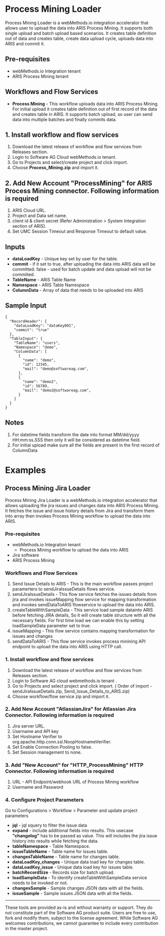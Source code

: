 # Process Mining Loader

Process Mining Loader is a webMethods.io integration accelerator that allows user to upload the data into ARIS Process Mining. It supports both single upload and batch upload based scenarios. It creates table definition out of data and creates table, create data upload cycle, uploads data into ARIS and commit it.


## Pre-requisites
* webMethods.io Integration tenant
* ARIS Process Mining tenant

## Workflows and Flow Services
* **Process Mining** - This workflow uploads data into ARIS Process Mining. For initial upload it creates table definition out of first record of the data and creates table in ARIS. It supports batch upload, so user can send data into multiple batches and finally commits data.

## 1. Install workflow and flow services 
1. Download the latest release of workflow and flow services from Releases section.
2. Login to Software AG Cloud webMethods.io tenant.
3. Go to Projects and select/create project and click import. 
4. Choose **Process_Mining.zip** and import it.

## 2. Add New Account "ProcessMining" for ARIS Process Mining connector. Following information is required
1. ARIS Cloud URL.
2. Project and Data set name.
3. client id & client secret (Refer Administration > System Integration section of ARIS).
4. Set UMC Session Timeout and Response Timeout to default value.

## Inputs
* **dataLoadKey** - Unique key set by user for the table. 
* **commit** - if it set to true, after uploading the data into ARIS data will be committed. false - used for batch update and data upload will not be commiited. 
* **TableName** - ARIS Table Name
* **Namespace** - ARIS Table Namespace
* **ColumnData** - Array of data that needs to be uploaded into ARIS

## Sample Input
```
{
  "RecordHeader": {
    "dataLoadKey": "dataKey001",
    "commit": "true"
  },
  "TableInput": {
    "TableName": "users",
    "Namespace": "demo",
    "ColumnData": [
      {
        "name": "demo",
        "id": 12345,
        "mail": "demo@softwareag.com",
      },
      {
        "name": "demo2",
        "id": 56789,
        "mail": "demo2@softwareag.com",
      }  
    ]
  }
}
```
## Notes
1. For datetime fields transform the date into format MM/dd/yyyy HH:mm:ss.SSS then only it will be considered as datetime field.
2. For initial upload make sure all the fields are present in the first record of ColumnData

# Examples

## Process Mining Jira Loader

Process Mining Jira Loader is a webMethods.io integration accelerator that allows uploading the jira issues and changes data into ARIS Process Mining. It fetches the issue and issue history details from Jira and transform them into array then invokes Process Mining workflow to upload the data into ARIS.

### Pre-requisites
* webMethods.io Integration tenant
	* Process Mining workflow to upload the data into ARIS 
* Jira software
* ARIS Process Mining

### Workflows and Flow Services
1. Send Issue Details to ARIS - This is the main workflow passes project paramerters to sendJiraIssueDetails flows service.
2. sendJiraIssueDetails - This flow service fetches the issues details from jira and invokes issueMapping flow service for mapping transformation and invokes sendDataToARIS flowservice to upload the data into ARIS.
3. createTableWithSampleData - This service load sample datainto ARIS before fetching JIRA details, So it will create table structure with all the necessary fields. For first time load we can enable this by setting loadSampleData parameter set to true.
4. issueMapping - This flow service contains mapping transformation for issues and changes
5. sendDataToARIS - This flow service invokes process minining API endpoint to upload the data into ARIS using HTTP call.

### 1. Install workflow and flow services 
1. Download the latest release of workflow and flow services from Releases section.
2. Login to Software AG cloud webmethods.io tenant .
3. Go to Projects and select project and click import. ( Order of import - sendJiraIssueDetails.zip, Send_Issue_Details_to_ARIS.zip)
4. Choose workflow/flow service zip and import it.

### 2. Add New Account "AtlassianJira" for Atlassian Jira Connector. Following information is required
1. Jira server URL.
2. Username and API key
3. Set Hostname Verifier to org.apache.http.conn.ssl.NoopHostnameVerifier.
4. Set Enable Connection Pooling to false.
5. Set Session management to none.

### 3. Add "New Account" for "HTTP_ProcessMining"  HTTP Connector. Following information is required
1. URL - API Endpoint/webhook URL of Process Mining workflow
2. Username and Password

### 4. Configure Project Parameters
Go to Configurations > Workflow > Parameter and update project parameters

* **jql** - jql squery to filter the issue data 
* **expand** - include additional fields into results. This usecase **"changelog"** has to be passed as value. This will includes the jira issue history into results while fetching the data. 
* **tableNamespace** - Table Namespace.
* **issueTableName** - Table name for issues table. 
* **changesTableName** - Table name for changes table.
* **dataLoadKey_changes** - Unique data load key for changes table. 
* **dataLoadKey_issue** - Unique data load key for issues table. 
* **batchRecordSize** - Records size for batch upload.
* **loadSampleData** - To identify createTableWithSampleData service needs to be invoked or not. 
* **changesSample**  - Sample changes JSON data with all the fields. 
* **issueSample** -  Sample issues JSON data with all the fields.
	

______________________
These tools are provided as-is and without warranty or support. They do not constitute part of the Software AG product suite. Users are free to use, fork and modify them, subject to the license agreement. While Software AG welcomes contributions, we cannot guarantee to include every contribution in the master project.
